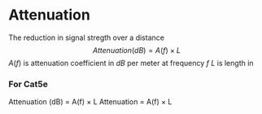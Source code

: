 # Attenuation
The reduction in signal stregth over a distance
$$ Attenuation (dB) = A(f) × L$$
$A(f)$ is attenuation coefficient in $dB$ per meter at frequency $f$
$L$ is length in

### For Cat5e
 Attenuation (dB) = A(f) × L
 Attenuation = A(f) × L